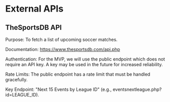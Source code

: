 # External APIs

## TheSportsDB API

Purpose: To fetch a list of upcoming soccer matches.

Documentation: https://www.thesportsdb.com/api.php

Authentication: For the MVP, we will use the public endpoint which does not require an API key. A key may be used in the future for increased reliability.

Rate Limits: The public endpoint has a rate limit that must be handled gracefully.

Key Endpoint: "Next 15 Events by League ID" (e.g., eventsnextleague.php?id=LEAGUE_ID).